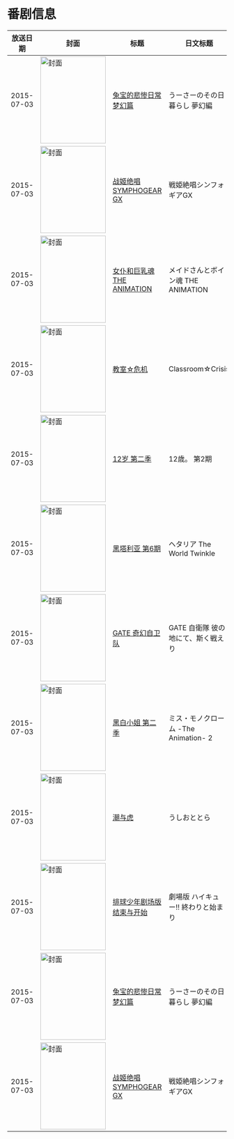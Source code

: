 # 番剧信息

|放送日期|封面|标题|日文标题|话数|评分|评分人数|
|---|---|---|---|---|---|---|
|2015-07-03|<img src="https://lain.bgm.tv/pic/cover/c/c8/5f/121003_X6G3K.jpg" alt="封面" style="width:150px;height:200px;object-fit:cover;">|[兔宝的悲惨日常 梦幻篇](https://bangumi.tv/subject/121003)|うーさーのその日暮らし 夢幻編|13|6.8|266人评分|
|2015-07-03|<img src="https://lain.bgm.tv/pic/cover/c/0b/e4/90512_D8mqk.jpg" alt="封面" style="width:150px;height:200px;object-fit:cover;">|[战姬绝唱SYMPHOGEAR GX](https://bangumi.tv/subject/90512)|戦姫絶唱シンフォギアGX|13|6.8|1106人评分|
|2015-07-03|<img src="https://bangumi.tv/img/no_icon_subject.png" alt="封面" style="width:150px;height:200px;object-fit:cover;">|[女仆和巨乳魂 THE ANIMATION](https://bangumi.tv/subject/139378)|メイドさんとボイン魂 THE ANIMATION|2|3.4|125人评分|
|2015-07-03|<img src="https://lain.bgm.tv/pic/cover/c/e3/97/129087_3XC7m.jpg" alt="封面" style="width:150px;height:200px;object-fit:cover;">|[教室☆危机](https://bangumi.tv/subject/129087)|Classroom☆Crisis|14|6.6|1389人评分|
|2015-07-03|<img src="https://lain.bgm.tv/pic/cover/c/09/95/139786_YYQHh.jpg" alt="封面" style="width:150px;height:200px;object-fit:cover;">|[12岁 第二季](https://bangumi.tv/subject/139786)|12歳。 第2期|4|5.8|76人评分|
|2015-07-03|<img src="https://lain.bgm.tv/pic/cover/c/bd/85/120369_gdGxh.jpg" alt="封面" style="width:150px;height:200px;object-fit:cover;">|[黑塔利亚 第6期](https://bangumi.tv/subject/120369)|ヘタリア The World Twinkle|15|6.8|599人评分|
|2015-07-03|<img src="https://lain.bgm.tv/pic/cover/c/a0/d0/120445_8e63L.jpg" alt="封面" style="width:150px;height:200px;object-fit:cover;">|[GATE 奇幻自卫队](https://bangumi.tv/subject/120445)|GATE 自衛隊 彼の地にて、斯く戦えり|12|6.5|2827人评分|
|2015-07-03|<img src="https://lain.bgm.tv/pic/cover/c/2d/34/129105_uFMGf.jpg" alt="封面" style="width:150px;height:200px;object-fit:cover;">|[黑白小姐 第二季](https://bangumi.tv/subject/129105)|ミス・モノクローム -The Animation- 2|13|6.3|802人评分|
|2015-07-03|<img src="https://lain.bgm.tv/pic/cover/c/a1/d9/124185_kOXYX.jpg" alt="封面" style="width:150px;height:200px;object-fit:cover;">|[潮与虎](https://bangumi.tv/subject/124185)|うしおととら|26|6.6|840人评分|
|2015-07-03|<img src="https://lain.bgm.tv/pic/cover/c/77/ac/123136_QM3zd.jpg" alt="封面" style="width:150px;height:200px;object-fit:cover;">|[排球少年剧场版 结束与开始](https://bangumi.tv/subject/123136)|劇場版 ハイキュー!! 終わりと始まり|1|7.2|394人评分|
|2015-07-03|<img src="https://lain.bgm.tv/pic/cover/c/c8/5f/121003_X6G3K.jpg" alt="封面" style="width:150px;height:200px;object-fit:cover;">|[兔宝的悲惨日常 梦幻篇](https://bangumi.tv/subject/121003)|うーさーのその日暮らし 夢幻編|13|6.8|266人评分|
|2015-07-03|<img src="https://lain.bgm.tv/pic/cover/c/0b/e4/90512_D8mqk.jpg" alt="封面" style="width:150px;height:200px;object-fit:cover;">|[战姬绝唱SYMPHOGEAR GX](https://bangumi.tv/subject/90512)|戦姫絶唱シンフォギアGX|13|6.8|1106人评分|
